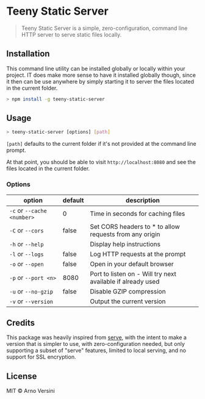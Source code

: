 # Teeny Static Server

> Teeny Static Server is a simple, zero-configuration, command line HTTP server to serve static files locally.

## Installation

This command line utility can be installed globally or locally within your project. IT does make more sense to have it installed globally though, since it then can be use anywhere by simply starting it to server the files located in the current folder.

```sh
> npm install -g teeny-static-server
```

## Usage

```sh
> teeny-static-server [options] [path]
```

`[path]` defaults to the current folder if it's not provided at the command line prompt.

At that point, you should be able to visit `http://localhost:8080` and see the files located in the current folder.

### Options

| option                     | default | description                                                 |
| -------------------------- | ------- | ----------------------------------------------------------- |
| `-c` or `--cache <number>` | 0       | Time in seconds for caching files                           |
| `-C` or `--cors`           | false   | Set CORS headers to \* to allow requests from any origin    |
| `-h` or `--help`           |         | Display help instructions                                   |
| `-l` or `--logs`           | false   | Log HTTP requests at the prompt                             |
| `-o` or `--open`           | false   | Open in your default browser                                |
| `-p` or `--port <n>`       | 8080    | Port to listen on - Will try next available if already used |
| `-u` or `--no-gzip`        | false   | Disable GZIP compression                                    |
| `-v` or `--version`        |         | Output the current version                                  |

## Credits

This package was heavily inspired from [serve](https://github.com/vercel/serve), with the intent to make a version that is simpler to use, with zero-configuration needed, but only supporting a subset of "serve" features, limited to local serving, and no support for SSL encryption.

## License

MIT © Arno Versini
